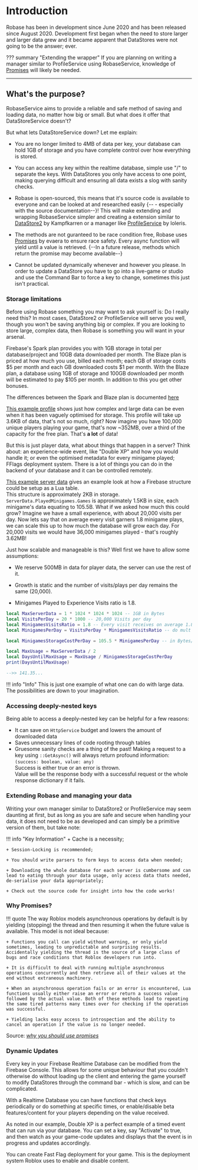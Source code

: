 # Introduction

Robase has been in development since June 2020 and has been released since August 2020. Development first began when the need to store larger and larger data grew and it became apparent that DataStores were not going to be the answer; ever.

??? summary "Extending the wrapper"
    If you are planning on writing a manager similar to ProfileService using RobaseService, knowledge of [Promises](https://eryn.io/roblox-lua-promise/) will likely be needed.

---

## What's the purpose?

RobaseService aims to provide a reliable and safe method of saving and loading data, no matter how big or small. But what does it offer that DataStoreService doesn't?

But what lets DataStoreService down? Let me explain:

+ You are no longer limited to 4MB of data per key, your database can hold 1GB of storage and you have complete control over how everything is stored.

+ You can access any key within the realtime database, simple use "/" to separate the keys. With DataStores you only have access to one point, making querying difficult and ensuring all data exists a slog with sanity checks.

+ Robase is open-sourced, this means that it's source code is available to everyone and can be looked at and researched easily {-- - especially with the source documentation--}! This will make extending and wrapping RobaseService simpler and creating a extension similar to [DataStore2](https://kampfkarren.github.io/Roblox/) by Kampfkarren or a manager like [ProfileService](https://madstudioroblox.github.io/ProfileService/) by loleris.

+ The methods are not guranteed to be race condition free, Robase uses [Promises](https://eryn.io/roblox-lua-promise/) by evaera to ensure race safety. Every async function will yield until a value is retrieved. {--In a future release, methods which return the promise may become available--}

+ Cannot be updated dynamically whenever and however you please. In order to update a DataStore you have to go into a live-game or studio and use the Command Bar to force a key to change, sometimes this just isn't practical.

### Storage limitations

Before using Robase something you may want to ask yourself is: Do I really need this? In most cases, DataStore2 or ProfileService will serve you well, though you won't be saving anything big or complex. If you are looking to store large, complex data, then Robase is something you will want in your arsenal.

Firebase's Spark plan provides you with 1GB storage in total per database/project and 10GB data downloaded per month. The Blaze plan is priced at how much you use, billed each month; each GB of storage costs $5 per month and each GB downloaded costs $1 per month. With the Blaze plan, a database using 1GB of storage and 100GB downloaded per month will be estimated to pay $105 per month. In addition to this you get other bonuses. 

The differences between the Spark and Blaze plan is documented [here](https://firebase.google.com/pricing)

[This example profile](https://pastebin.com/5zhfsfJb) shows just how complex and large data can be even when it has been vaguely optimised for storage. This profile will take up 3.6KB of data, that's not so much, right? Now imagine you have 100,000 unique players playing your game, that's now ~352MB, over a third of the capacity for the free plan. That's **a lot** of data!

But this is just player data, what about things that happen in a server? Think about: an experience-wide event, like "Double XP" and how you would handle it; or even the optimised metadata for every minigame played; FFlags deployment system. There is a lot of things you can do in the backend of your database and it can be controlled remotely.  

[This example server data](https://pastebin.com/98ZMUN4r) gives an example look at how a Firebase structure could be setup as a Lua table.  
This structure is approximately 2KB in storage. `ServerData.PlayedMinigames.Games` is approximately 1.5KB in size, each minigame's data equating to 105.5B. 
What if we asked how much this could grow? Imagine we have a small experience, with about 20,000 visits per day. Now lets say that on average every visit garners 1.8 minigame plays, we can scale this up to how much the database will grow each day. For 20,000 visits we would have 36,000 minigames played - that's roughly 3.62MB!

Just how scalable and manageable is this? Well first we have to allow some assumptions:

+ We reserve 500MB in data for player data, the server can use the rest of it.

+ Growth is static and the number of visits/plays per day remains the same (20,000).

+ Minigames Played to Experience Visits ratio is 1.8.

```lua
local MaxServerData = 1 * 1024 * 1024 * 1024 -- 1GB in Bytes
local VisitsPerDay = 20 * 1000 -- 20,000 Visits per day
local MinigamesVisitsRatio = 1.8 -- Every visit receives on average 1.8 minigame plays
local MinigamesPerDay = VisitsPerDay * MinigamesVisitsRatio -- do mult

local MinigamesStorageCostPerDay = 105.5 * MinigamesPerDay -- in Bytes/day

local MaxUsage = MaxServerData / 2
local DaysUntilMaxUsage = MaxUsage / MinigamesStorageCostPerDay
print(DaysUntilMaxUsage)

-->> 141.35...
```

!!! info "Info"
    This is just one example of what one can do with large data. The possibilities are down to your imagination.

### Accessing deeply-nested keys

Being able to access a deeply-nested key can be helpful for a few reasons:

+ It can save on `HttpService` budget and lowers the amount of downloaded data
+ Saves unnecessary lines of code rooting through tables
+ Gruesome sanity checks are a thing of the past! Making a request to a key using `::GetAsync()` will always return profound information:  
    `(success: boolean, value: any)`  
    Success is either true or an error is thrown.  
    Value will be the response body with a successful request or the whole response dictionary if it fails.

### Extending Robase and managing your data

Writing your own manager similar to DataStore2 or ProfileService may seem daunting at first, but as long as you are safe and secure when handling your data, it does not need to be as developed and can simply be a primitive version of them, but take note:

!!! info "Key Information"
    + Cache is a necessity;

    + Session-Locking is recommended;

    + You should write parsers to form keys to access data when needed;

    + Downloading the whole database for each server is cumbersome and can lead to eating through your data usage, only access data thats needed, de-serialise your data appropriately;

    + Check out the source code for insight into how the code works!

### Why Promises?

!!! quote
    The way Roblox models asynchronous operations by default is by yielding (stopping) the thread and then resuming it when the future value is available. This model is not ideal because:

    + Functions you call can yield without warning, or only yield sometimes, leading to unpredictable and surprising results. Accidentally yielding the thread is the source of a large class of bugs and race conditions that Roblox developers run into.
    
    + It is difficult to deal with running multiple asynchronous operations concurrently and then retrieve all of their values at the end without extraneous machinery.
    
    + When an asynchronous operation fails or an error is encountered, Lua functions usually either raise an error or return a success value followed by the actual value. Both of these methods lead to repeating the same tired patterns many times over for checking if the operation was successful.
    
    + Yielding lacks easy access to introspection and the ability to cancel an operation if the value is no longer needed.

Source: *[why you should use promises](https://eryn.io/roblox-lua-promise/#why-you-should-use-promises)*


### Dynamic Updates

Every key in your Firebase Realtime Database can be modified from the Firebase Console. This allows for some unique behaviour that you couldn't otherwise do without loading up the client and entering the game yourself to modify DataStores through the command bar - which is slow, and can be complicated.

With a Realtime Database you can have functions that check keys periodically or do something at specific times, or enable/disable beta features/content for your players depending on the value received.

As noted in our example, Double XP is a perfect example of a timed event that can run via your database. You can set a key, say "Activate" to true, and then watch as your game-code updates and displays that the event is in progress and updates accordingly.

You can create Fast Flag deployment for your game. This is the deployment system Roblox uses to enable and disable content. 